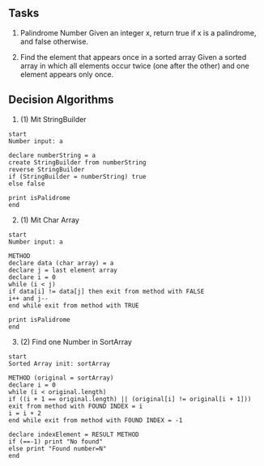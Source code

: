 Tasks
----------------
1. Palindrome Number
   Given an integer x, return true if x is a palindrome, and false otherwise.

2. Find the element that appears once in a sorted array
   Given a sorted array in which all elements occur twice (one after the other) and one element appears only once.

Decision Algorithms
-------------
1. (1) Mit StringBuilder
```
start
Number input: a

declare numberString = a
create StringBuilder from numberString
reverse StringBuilder
if (StringBuilder = numberString) true
else false

print isPalidrome
end
```
2. (1) Mit Char Array
```
start
Number input: a

METHOD
declare data (char array) = a
declare j = last element array
declare i = 0
while (i < j)
if data[i] != data[j] then exit from method with FALSE
i++ and j--
end while exit from method with TRUE

print isPalidrome
end
```

3. (2) Find one Number in SortArray
```
start
Sorted Array init: sortArray

METHOD (original = sortArray)
declare i = 0
while (i < original.length)
if ((i + 1 == original.length) || (original[i] != original[i + 1])) exit from method with FOUND INDEX = i
i = i + 2
end while exit from method with FOUND INDEX = -1

declare indexElement = RESULT METHOD
if (==-1) print "No found"
else print "Found number=N"
end
```
